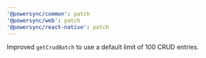 ```yaml
---
'@powersync/common': patch
'@powersync/web': patch
'@powersync/react-native': patch
---
```


Improved `getCrudBatch` to use a default limit of 100 CRUD entries.
